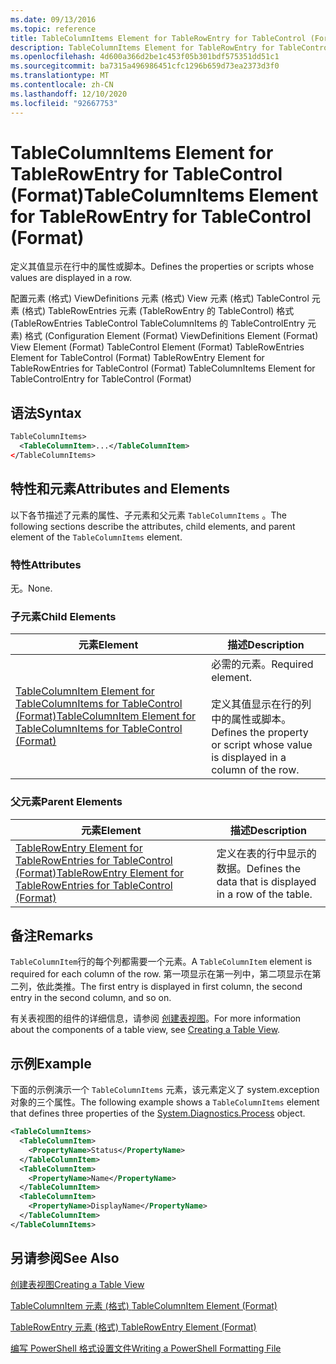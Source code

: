 ```yaml
---
ms.date: 09/13/2016
ms.topic: reference
title: TableColumnItems Element for TableRowEntry for TableControl (Format)
description: TableColumnItems Element for TableRowEntry for TableControl (Format)
ms.openlocfilehash: 4d600a366d2be1c453f05b301bdf575351dd51c1
ms.sourcegitcommit: ba7315a496986451cfc1296b659d73ea2373d3f0
ms.translationtype: MT
ms.contentlocale: zh-CN
ms.lasthandoff: 12/10/2020
ms.locfileid: "92667753"
---
```

# <a name="tablecolumnitems-element-for-tablerowentry-for-tablecontrol-format"></a><span data-ttu-id="ddad6-103">TableColumnItems Element for TableRowEntry for TableControl (Format)</span><span class="sxs-lookup"><span data-stu-id="ddad6-103">TableColumnItems Element for TableRowEntry for TableControl (Format)</span></span>

<span data-ttu-id="ddad6-104">定义其值显示在行中的属性或脚本。</span><span class="sxs-lookup"><span data-stu-id="ddad6-104">Defines the properties or scripts whose values are displayed in a row.</span></span>

<span data-ttu-id="ddad6-105">配置元素 (格式) ViewDefinitions 元素 (格式) View 元素 (格式) TableControl 元素 (格式) TableRowEntries 元素 (TableRowEntry 的 TableControl) 格式 (TableRowEntries TableControl TableColumnItems 的 TableControlEntry 元素) 格式 (</span><span class="sxs-lookup"><span data-stu-id="ddad6-105">Configuration Element (Format) ViewDefinitions Element (Format) View Element (Format) TableControl Element (Format) TableRowEntries Element for TableControl (Format) TableRowEntry Element for TableRowEntries for TableControl (Format) TableColumnItems Element for TableControlEntry for TableControl (Format)</span></span>

## <a name="syntax"></a><span data-ttu-id="ddad6-106">语法</span><span class="sxs-lookup"><span data-stu-id="ddad6-106">Syntax</span></span>

```xml
TableColumnItems>
  <TableColumnItem>...</TableColumnItem>
</TableColumnItems>
```

## <a name="attributes-and-elements"></a><span data-ttu-id="ddad6-107">特性和元素</span><span class="sxs-lookup"><span data-stu-id="ddad6-107">Attributes and Elements</span></span>

<span data-ttu-id="ddad6-108">以下各节描述了元素的属性、子元素和父元素 `TableColumnItems` 。</span><span class="sxs-lookup"><span data-stu-id="ddad6-108">The following sections describe the attributes, child elements, and parent element of the `TableColumnItems` element.</span></span>

### <a name="attributes"></a><span data-ttu-id="ddad6-109">特性</span><span class="sxs-lookup"><span data-stu-id="ddad6-109">Attributes</span></span>

<span data-ttu-id="ddad6-110">无。</span><span class="sxs-lookup"><span data-stu-id="ddad6-110">None.</span></span>

### <a name="child-elements"></a><span data-ttu-id="ddad6-111">子元素</span><span class="sxs-lookup"><span data-stu-id="ddad6-111">Child Elements</span></span>

|<span data-ttu-id="ddad6-112">元素</span><span class="sxs-lookup"><span data-stu-id="ddad6-112">Element</span></span>|<span data-ttu-id="ddad6-113">描述</span><span class="sxs-lookup"><span data-stu-id="ddad6-113">Description</span></span>|
|-------------|-----------------|
|[<span data-ttu-id="ddad6-114">TableColumnItem Element for TableColumnItems for TableControl (Format)</span><span class="sxs-lookup"><span data-stu-id="ddad6-114">TableColumnItem Element for TableColumnItems for TableControl (Format)</span></span>](./tablecolumnitem-element-for-tablecolumnitems-for-tablecontrol-format.md)|<span data-ttu-id="ddad6-115">必需的元素。</span><span class="sxs-lookup"><span data-stu-id="ddad6-115">Required element.</span></span><br /><br /> <span data-ttu-id="ddad6-116">定义其值显示在行的列中的属性或脚本。</span><span class="sxs-lookup"><span data-stu-id="ddad6-116">Defines the property or script whose value is displayed in a column of the row.</span></span>|

### <a name="parent-elements"></a><span data-ttu-id="ddad6-117">父元素</span><span class="sxs-lookup"><span data-stu-id="ddad6-117">Parent Elements</span></span>

|<span data-ttu-id="ddad6-118">元素</span><span class="sxs-lookup"><span data-stu-id="ddad6-118">Element</span></span>|<span data-ttu-id="ddad6-119">描述</span><span class="sxs-lookup"><span data-stu-id="ddad6-119">Description</span></span>|
|-------------|-----------------|
|[<span data-ttu-id="ddad6-120">TableRowEntry Element for TableRowEntries for TableControl (Format)</span><span class="sxs-lookup"><span data-stu-id="ddad6-120">TableRowEntry Element for TableRowEntries for TableControl (Format)</span></span>](./tablerowentry-element-for-tablerowentries-for-tablecontrol-format.md)|<span data-ttu-id="ddad6-121">定义在表的行中显示的数据。</span><span class="sxs-lookup"><span data-stu-id="ddad6-121">Defines the data that is displayed in a row of the table.</span></span>|

## <a name="remarks"></a><span data-ttu-id="ddad6-122">备注</span><span class="sxs-lookup"><span data-stu-id="ddad6-122">Remarks</span></span>

<span data-ttu-id="ddad6-123">`TableColumnItem`行的每个列都需要一个元素。</span><span class="sxs-lookup"><span data-stu-id="ddad6-123">A `TableColumnItem` element is required for each column of the row.</span></span> <span data-ttu-id="ddad6-124">第一项显示在第一列中，第二项显示在第二列，依此类推。</span><span class="sxs-lookup"><span data-stu-id="ddad6-124">The first entry is displayed in first column, the second entry in the second column, and so on.</span></span>

<span data-ttu-id="ddad6-125">有关表视图的组件的详细信息，请参阅 [创建表视图](./creating-a-table-view.md)。</span><span class="sxs-lookup"><span data-stu-id="ddad6-125">For more information about the components of a table view, see [Creating a Table View](./creating-a-table-view.md).</span></span>

## <a name="example"></a><span data-ttu-id="ddad6-126">示例</span><span class="sxs-lookup"><span data-stu-id="ddad6-126">Example</span></span>

<span data-ttu-id="ddad6-127">下面的示例演示一个 `TableColumnItems` 元素，该元素定义了 system.exception [](/dotnet/api/System.Diagnostics.Process)对象的三个属性。</span><span class="sxs-lookup"><span data-stu-id="ddad6-127">The following example shows a `TableColumnItems` element that defines three properties of the [System.Diagnostics.Process](/dotnet/api/System.Diagnostics.Process) object.</span></span>

```xml
<TableColumnItems>
  <TableColumnItem>
    <PropertyName>Status</PropertyName>
  </TableColumnItem>
  <TableColumnItem>
    <PropertyName>Name</PropertyName>
  </TableColumnItem>
  <TableColumnItem>
    <PropertyName>DisplayName</PropertyName>
  </TableColumnItem>
</TableColumnItems>

```

## <a name="see-also"></a><span data-ttu-id="ddad6-128">另请参阅</span><span class="sxs-lookup"><span data-stu-id="ddad6-128">See Also</span></span>

[<span data-ttu-id="ddad6-129">创建表视图</span><span class="sxs-lookup"><span data-stu-id="ddad6-129">Creating a Table View</span></span>](./creating-a-table-view.md)

[<span data-ttu-id="ddad6-130">TableColumnItem 元素 (格式) </span><span class="sxs-lookup"><span data-stu-id="ddad6-130">TableColumnItem Element (Format)</span></span>](./tablecolumnitem-element-for-tablecolumnitems-for-tablecontrol-format.md)

[<span data-ttu-id="ddad6-131">TableRowEntry 元素 (格式) </span><span class="sxs-lookup"><span data-stu-id="ddad6-131">TableRowEntry Element (Format)</span></span>](./tablerowentry-element-for-tablerowentries-for-tablecontrol-format.md)

[<span data-ttu-id="ddad6-132">编写 PowerShell 格式设置文件</span><span class="sxs-lookup"><span data-stu-id="ddad6-132">Writing a PowerShell Formatting File</span></span>](./writing-a-powershell-formatting-file.md)

